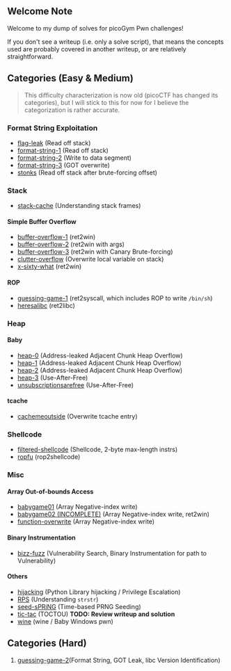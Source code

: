 ## Welcome Note

Welcome to my dump of solves for picoGym Pwn challenges!

If you don't see a writeup (i.e. only a solve script), that means the concepts used are probably covered in another writeup, or are relatively straightforward. 

## Categories (Easy & Medium)

> This difficulty characterization is now old (picoCTF has changed its categories), but I will stick to this for now for I believe the categorization is rather accurate. 

### Format String Exploitation
- [flag-leak](./flag-leak/solve.py) (Read off stack)
- [format-string-1](./format-string-1/solve.md) (Read off stack)
- [format-string-2](./format-string-2/solve.md) (Write to data segment)
- [format-string-3](./format-string-3/solve.md) (GOT overwrite)
- [stonks](./stonks/solve.md) (Read off stack after brute-forcing offset)

### Stack
- [stack-cache](./stack-cache/solve.md) (Understanding stack frames)

#### Simple Buffer Overflow
- [buffer-overflow-1](./buffer-overflow-1/solve.py) (ret2win)
- [buffer-overflow-2](./buffer-overflow-2/solve.py) (ret2win with args)
- [buffer-overflow-3](./buffer-overflow-3/solve.md) (ret2win with Canary Brute-forcing)
- [clutter-overflow](./clutter-overflow/solve.py) (Overwrite local variable on stack)
- [x-sixty-what](./x-sixty-what/solve.py) (ret2win)

#### ROP
- [guessing-game-1](./guessing-game-1/solve.md) (ret2syscall, which includes ROP to write `/bin/sh`)
- [heresalibc](./heresalibc/notes.md) (ret2libc)

### Heap

#### Baby
- [heap-0](./heap-0/solve.md) (Address-leaked Adjacent Chunk Heap Overflow)
- [heap-1](./heap-1/solve.py) (Address-leaked Adjacent Chunk Heap Overflow)
- [heap-2](./heap-2/solve.py) (Address-leaked Adjacent Chunk Heap Overflow)
- [heap-3](./heap-3/solve.md) (Use-After-Free)
- [unsubscriptionsarefree](./unsubscriptionsarefree/solve.md) (Use-After-Free)

#### tcache
- [cachemeoutside](./cachemeoutside/solve.md) (Overwrite tcache entry)

### Shellcode
- [filtered-shellcode](./filtered-shellcode/solve.md) (Shellcode, 2-byte max-length instrs)
- [ropfu](./ropfu/solve.md) (rop2shellcode)

### Misc

#### Array Out-of-bounds Access
- [babygame01](./babygame01/solve.md) (Array Negative-index write)
- [babygame02 (INCOMPLETE)](./babygame02%20(INCOMPLETE)/solve.md) (Array Negative-index write, ret2win)
- [function-overwrite](./function-overwrite/solve.md) (Array Negative-index write)

#### Binary Instrumentation
- [bizz-fuzz](./bizz-fuzz/solve.md) (Vulnerability Search, Binary Instrumentation for path to Vulnerability)

#### Others
- [hijacking](./hijacking/solve.md) (Python Library hijacking / Privilege Escalation)
- [RPS](./RPS/solve.py) (Understanding `strstr`)
- [seed-sPRiNG](./seed-sPRiNG/solve.py) (Time-based PRNG Seeding)
- [tic-tac](./tic-tac/solve.md) (TOCTOU) **TODO: Review writeup and solution**
- [wine](./wine/solve.md) (wine / Baby Windows pwn)

## Categories (Hard)

1. [guessing-game-2](./guessing-game-2/solve.md)(Format String, GOT Leak, libc Version Identification)
